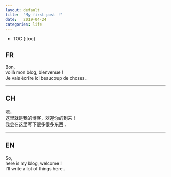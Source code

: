 ```yaml
---
layout: default
title:  "My first post !"
date:   2019-04-24
categories: life
---
```


* TOC
{:toc}

## FR
Bon,<br>
voilà mon blog, bienvenue !<br>
Je vais écrire ici beaucoup de choses..

----------
## CH
嗯，<br>
这里就是我的博客，欢迎你的到来！<br>
我会在这里写下很多很多东西..

----------
## EN
So,<br>
here is my blog, welcome !<br>
I'll write a lot of things here..

